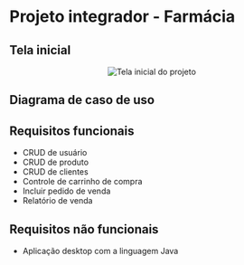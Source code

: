 # Projeto integrador - Farmácia

## Tela inicial


<p align="center">
  <img alt="Tela inicial do projeto" src="https://i.imgur.com/cRwnC9F.gif">
</p>

## Diagrama de caso de uso



## Requisitos funcionais

* CRUD de usuário
* CRUD de produto
* CRUD de clientes
* Controle de carrinho de compra
* Incluir pedido de venda
* Relatório de venda

## Requisitos não funcionais

* Aplicação desktop com a linguagem Java